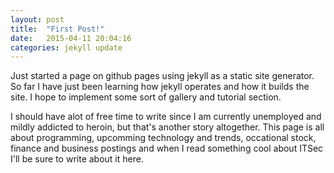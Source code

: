 ```yaml
---
layout: post
title:  "First Post!"
date:   2015-04-11 20:04:16
categories: jekyll update
---
```

Just started a page on github pages using jekyll as a static site generator. So far I have just been learning how jekyll operates and how it builds the site. I hope to implement some sort of gallery and tutorial section.

I should have alot of free time to write since I am currently unemployed and mildly addicted to heroin, but that's another story altogether. This page is all about programming, upcomming technology and trends, occational stock, finance and business postings and when I read something cool about ITSec I'll be sure to write about it here.